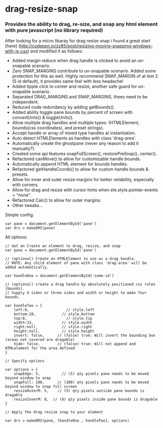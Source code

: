 # drag-resize-snap
### Provides the ability to drag, re-size, and snap any html element with pure javascript (no library required)

After looking for a micro libaray for drag resize snap i found a great start [here] (http://codepen.io/zz85/post/resizing-moving-snapping-windows-with-js-css) and modified it as follows:

 * Added margin reduce when drag handle is clicked to avoid an un-snapable scenario.
 * Zero SNAP_MARGINS contribute to un-snapable scenario. Added some protection for this as well.
Highly recommend SNAP_MARGIN of at lest 2 (5 id default), it provides same feel with less headache!
 * Added tipple click to center and resize, another safe guard for un-snapable scenario.
 * Separated DRAG_MARGINS and SNAP_MARGINS, thees need to be independent.
 * Reduced code redundancy by adding getBounds().
 * Added ability toggle pane bounds by percent of screen with convertUnits() & toggleUnits().
 * Allow multiple drag handles and multiple types: (HTMLElement, bounds(css coordinates), and preset strings).
 * Accept handle or array of mixed type handles at instantiation.
 * Auto detect HTMLElements as handles with class 'drag-area'.
 * Automatically create the ghostpane (never any reason to add it manually?).
 * Created some api features snapFullScreen(), restorePreSnap(), center().
 * Refactored canMove() to allow for customizable handle bounds.
 * Automatically append HTML element for bounds handles.
 * Refactored getHandleCoords() to allow for custom handle bounds & presets.
 * Allow for inner and outer resize margins for better reliability, especially with corners.
 * Allow for drag and resize with cursor hints when ele.style.pointer-events = "none".
 * Refactored Calc() to allow for outer margins.
 * Other tweaks...
 

Simple config:

    var pane = document.getElementById('pane')
    var drs = makeDRS(pane)

All options:

    // Get an Create an element to drag, resize, and snap
    var pane = document.getElementById('pane')
    
    // (optional) Create an HTMLElement to use as a drag handle.
    // NOTE: Any child element of pane with class 'drag-area' will be added automatically.
    
    var handleOne = document.getElementById('some-id')
    
    // (optional) create a drag handle by absolutely positioned css rules (bounds).
    // Supply 4 sides or three sides and width or height to make four bounds.
    
    var handleTwo = {
        left:0, 			    // style.left
        bottom:28, 			  // style.bottom
        top:0, 				    // style.tip
        width:33, 			  // style.width
        right:null, 		  // style.right
        height:null, 		  // style.height
        invert: false,		// (false) true: Will invert the bounding box (areas not covered are dragable)
        hide: false,   		// (false) true: Will not append and HTMLelement for the area defined
    }
    
    // Specify options
    
    var options = {
        snapEdge: 5, 		  // (5) qty pixels pane needs to be moved beyond window to snap
        snapFull: 100, 	 	// (100) qty pixels pane needs to be moved beyond window to snap full screen
        resizeOuterM: 5, 	// (5) qty pixels outside pane bounds is dragable
        resizeInnerM: 8,  // (8) qty pixels inside pane bounds is dragable
    }
    
    // Apply the drag resize snap to your element
    
    var drs = makeDRS(pane, [handleOne , handleTwo], options)
